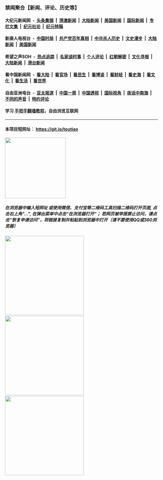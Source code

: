 ### 禁闻聚合【新闻、评论、历史等】

#### 大纪元新闻网 &nbsp;-&nbsp; [头条集锦](indexes/E头条集锦.md?t=03041002) &nbsp;|&nbsp; [港澳新闻](indexes/E港澳新闻.md?t=03041002)  &nbsp;|&nbsp; [大陆新闻](indexes/E大陆新闻.md?t=03041002) &nbsp;|&nbsp; [美国新闻](indexes/E美国新闻.md?t=03041002) &nbsp;|&nbsp; [国际新闻](indexes/E国际新闻.md?t=03041002) &nbsp;|&nbsp; [专栏文集](indexes/E专栏文集.md?t=03041002) &nbsp;|&nbsp; [纪元社论](indexes/E纪元社论.md?t=03041002) &nbsp;|&nbsp; [纪元特稿](indexes/E纪元特稿.md?t=03041002) 

#### 新唐人电视台 &nbsp;-&nbsp; [中国时局](indexes/N中国时局.md?t=03041002) &nbsp;|&nbsp; [共产党百年真相](indexes/N共产党百年真相.md?t=03041002) &nbsp;|&nbsp; [中共杀人历史](indexes/N中共杀人历史.md?t=03041002) &nbsp;|&nbsp; [文史漫步](indexes/N文史漫步.md?t=03041002) &nbsp;|&nbsp; [大陆新闻](indexes/N大陆新闻.md?t=03041002) &nbsp;|&nbsp; [美国新闻](indexes/N美国新闻.md?t=03041002)

#### 希望之声SOH &nbsp;-&nbsp; [热点追踪](indexes/H热点追踪.md?t=03041002) &nbsp;|&nbsp; [名家谈时事](indexes/H名家谈时事.md?t=03041002) &nbsp;|&nbsp; [个人评论](indexes/H个人评论.md?t=03041002)  &nbsp;|&nbsp; [红朝解密](indexes/H红朝解密.md?t=03041002) &nbsp;|&nbsp; [文化寻根](indexes/H文化寻根.md?t=03041002) &nbsp;|&nbsp; [大陆新闻](indexes/H大陆新闻.md?t=03041002) &nbsp;|&nbsp; [港台新闻](indexes/H港台新闻.md?t=03041002)

#### 看中国新闻网 &nbsp;-&nbsp; [看大陆](indexes/S看大陆.md?t=03041002) &nbsp;|&nbsp; [看官场](indexes/S看官场.md?t=03041002) &nbsp;|&nbsp; [看民生](indexes/S看民生.md?t=03041002)  &nbsp;|&nbsp; [看博谈](indexes/S看博谈.md?t=03041002) &nbsp;|&nbsp; [看财经](indexes/S看财经.md?t=03041002) &nbsp;|&nbsp; [看史海](indexes/S看史海.md?t=03041002) &nbsp;|&nbsp; [看文化](indexes/S看文化.md?t=03041002) &nbsp;|&nbsp; [看生活](indexes/S看生活.md?t=03041002) &nbsp;|&nbsp; [看世界](indexes/S看世界.md?t=03041002)

#### 自由亚洲电台 &nbsp;-&nbsp; [亚太报道](indexes/R亚太报道.md?t=03041002) &nbsp;|&nbsp; [中国一周](indexes/R中国一周.md?t=03041002) &nbsp;|&nbsp; [中国透视](indexes/R中国透视.md?t=03041002)  &nbsp;|&nbsp; [国际视角](indexes/R国际视角.md?t=03041002) &nbsp;|&nbsp; [夜话中南海](indexes/R夜话中南海.md?t=03041002) &nbsp;|&nbsp; [不同的声音](indexes/R不同的声音.md?t=03041002) &nbsp;|&nbsp; [特约评论](indexes/R特约评论.md?t=03041002)

#### 学习 [手把手翻墙教程](https://github.com/gfw-breaker/guides/wiki)，自由浏览互联网

----

#### 本项目短网址： https://git.io/toutiao
<img src="https://raw.githubusercontent.com/gfw-breaker/banned-news/master/scripts/img/qr.png" width="200px"/>  

##### 在浏览器中输入短网址 或使用微信、支付宝等二维码工具扫描二维码打开页面, 点击右上角"...", 在弹出菜单中点击“在浏览器打开”； 若网页被举报禁止访问，请点击“恢复申请访问”，将链接复制并粘贴到浏览器中打开（请不要使用QQ或360浏览器）

<img src="https://raw.githubusercontent.com/gfw-breaker/banned-news/master/scripts/img/1.png" width="260px"/> &nbsp; <img src="https://raw.githubusercontent.com/gfw-breaker/banned-news/master/scripts/img/2.png" width="260px"/> &nbsp; <img src="https://raw.githubusercontent.com/gfw-breaker/banned-news/master/scripts/img/3.png" width="260px"/>

